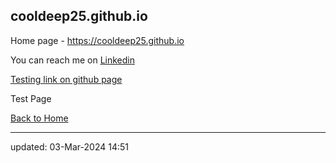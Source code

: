 ## cooldeep25.github.io

Home page - https://cooldeep25.github.io


You can reach me on [Linkedin](https://www.linkedin.com/in/kuldeep-patil-b8a96734/)


[Testing link on github page](/test.html)


Test Page


[Back to Home](/)


----

updated: 03-Mar-2024 14:51
